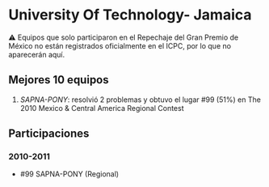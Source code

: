 # University Of Technology- Jamaica

:warning: Equipos que solo participaron en el Repechaje del Gran Premio de México no están registrados oficialmente en el ICPC, por lo que no aparecerán aquí.

## Mejores 10 equipos

1. _SAPNA-PONY_: resolvió 2 problemas y obtuvo el lugar #99 (51%) en The 2010 Mexico & Central America Regional Contest

## Participaciones

### 2010-2011

- #99 SAPNA-PONY (Regional)



